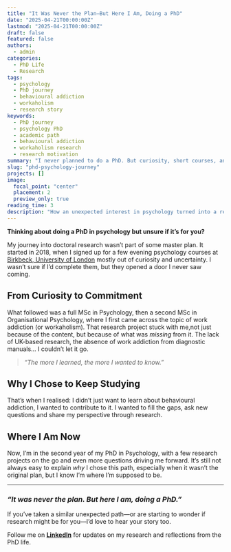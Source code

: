```yaml
---
title: "It Was Never the Plan—But Here I Am, Doing a PhD"
date: "2025-04-21T00:00:00Z"
lastmod: "2025-04-21T00:00:00Z"
draft: false
featured: false
authors:
  - admin
categories:
  - PhD Life
  - Research
tags:
  - psychology
  - PhD journey
  - behavioural addiction
  - workaholism
  - research story
keywords:
  - PhD journey
  - psychology PhD
  - academic path
  - behavioural addiction
  - workaholism research
  - research motivation
summary: "I never planned to do a PhD. But curiosity, short courses, and a growing interest in psychology turned into two MScs—and eventually, doctoral research in behavioural addiction."
slug: "phd-psychology-journey"
projects: []
image:
  focal_point: "center"
  placement: 2
  preview_only: true
reading_time: 3
description: "How an unexpected interest in psychology turned into a research journey—from short courses to a PhD focused on behavioural addiction."
---
```


**Thinking about doing a PhD in psychology but unsure if it’s for you?**  

My journey into doctoral research wasn’t part of some master plan. It started in 2018, when I signed up for a few evening psychology courses at [Birkbeck, University of London](https://www.bbk.ac.uk/prospective/short-courses) mostly out of curiosity and uncertainty. I wasn’t sure if I’d complete them, but they opened a door I never saw coming.

## From Curiosity to Commitment  

What followed was a full MSc in Psychology, then a second MSc in Organisational Psychology, where I first came across the topic of work addiction (or workaholism). That research project stuck with me,not just because of the content, but because of what was *missing* from it. The lack of UK-based research, the absence of work addiction from diagnostic manuals… I couldn’t let it go.

> *“The more I learned, the more I wanted to know.”*

## Why I Chose to Keep Studying  

That’s when I realised: I didn’t just want to learn about behavioural addiction, I wanted to contribute to it. I wanted to fill the gaps, ask new questions and share my perspective through research.

## Where I Am Now  

Now, I’m in the second year of my PhD in Psychology, with a few research projects on the go and even more questions driving me forward. It’s still not always easy to explain *why* I chose this path, especially when it wasn’t the original plan, but I know I’m where I’m supposed to be.

---

### *“It was never the plan. But here I am, doing a PhD.”*

If you’ve taken a similar unexpected path—or are starting to wonder if research might be for you—I’d love to hear your story too.

Follow me on **[LinkedIn](https://www.linkedin.com/in/stephanie-towch-4b2549206)** for updates on my research and reflections from the PhD life.

